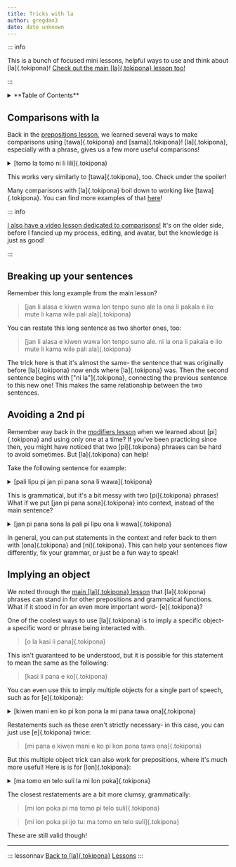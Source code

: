 ```yaml
---
title: Tricks with la
author: gregdan3
date: date unknown
---
```


::: info

This is a bunch of focused mini lessons, helpful ways to use and think about [la]{.tokipona}! [Check out the main [la]{.tokipona} lesson too!](./la.md)

:::

<details><summary>**Table of Contents**</summary>

<!-- toc -->

- [Comparisons with la](#comparisons-with-la)
- [Breaking up your sentences](#breaking-up-your-sentences)
- [Avoiding a 2nd pi](#avoiding-a-2nd-pi)
- [Implying an object](#implying-an-object)

<!-- tocstop -->

</details>

## Comparisons with la

Back in the [prepositions lesson](./preps.md), we learned several ways to make comparisons using [tawa]{.tokipona} and [sama]{.tokipona}! [la]{.tokipona}, especially with a phrase, gives us a few more useful comparisons!

<details><summary> [tomo la tomo ni li lili]{.tokipona} </summary>

This house is small compared to other houses.

In the context of buildings, this building is tiny.

To other rooms, this room is too little!

::: info

Here's a restatement that uses [tawa]{.tokipona}:

[tomo ni li lili tawa tomo **ante**]{.tokipona}

With this restatement, it helps to include the modifier [ante]{.tokipona} for clarity. That modifier can help the original too!

:::

</details>

This works very similarly to [tawa]{.tokipona}, too. Check under the spoiler!

Many comparisons with [la]{.tokipona} boil down to working like [tawa]{.tokipona}. You can find more examples of that [here](https://sona.pona.la/wiki/Comparisons)!

::: info

[I also have a video lesson dedicated to comparisons!](https://youtu.be/_li6QeNoek0)
It's on the older side, before I fancied up my process, editing, and avatar, but the knowledge is just as good!

:::

## Breaking up your sentences

Remember this long example from the main lesson?

> [jan li alasa e kiwen wawa lon tenpo suno ale la ona li pakala e ilo mute li kama wile pali ala]{.tokipona}

You can restate this long sentence as two shorter ones, too:

> [jan li alasa e kiwen wawa lon tenpo suno ale. ni la ona li pakala e ilo mute li kama wile pali ala]{.tokipona}

The trick here is that it's almost the same- the sentence that was originally before [la]{.tokipona} now ends where [la]{.tokipona} was. Then the second sentence begins with ["ni la"]{.tokipona}, connecting the previous sentence to this new one! This makes the same relationship between the two sentences.

## Avoiding a 2nd pi

Remember way back in the [modifiers lesson](./mod-pi.md) when we learned about [pi]{.tokipona} and using only one at a time? If you've been practicing since then, you might have noticed that two [pi]{.tokipona} phrases can be hard to avoid sometimes. But [la]{.tokipona} can help!

Take the following sentence for example:

<details><summary>[pali lipu pi jan pi pana sona li wawa]{.tokipona}</summary>

The work of the teacher's book is amazing!

</details>

This is grammatical, but it's a bit messy with two [pi]{.tokipona} phrases! What if we put [jan pi pana sona]{.tokipona} into context, instead of the main sentence?

<details><summary>[jan pi pana sona la pali pi lipu ona li wawa]{.tokipona}</summary>

The work of the teacher's book is amazing.

In the context of the teacher, the work of their book is amazing.

</details>

In general, you can put statements in the context and refer back to them with [ona]{.tokipona} and [ni]{.tokipona}. This can help your sentences flow differently, fix your grammar, or just be a fun way to speak!

<!-- <details><summary>[jan pi pana sona li jo e lipu. lipu li jo e pali. pali lipu li wawa.]{.tokipona}</summary> -->
<!---->
<!-- The teacher has a book. The book has work. The work of the book is a lot. -->
<!---->
<!-- </details> -->
<!---->
<!-- And this cleans up the grammar! But it's still really wordy, so let's get clever: -->
<!---->
<!-- <details><summary>[jan pi pana sona li jo e lipu. pali lipu li wawa.]{.tokipona}</summary> -->
<!---->
<!-- The teacher has a book. The book's work is difficult. -->
<!---->
<!-- </details> -->
<!---->
<!-- Here, we skip introducing the idea of the [lipu]{.tokipona} having [pali]{.tokipona}, and instead just imply it. Nice! But can we do better? -->
<!---->
<!-- <details><summary>[jan pi pana sona la pali pi lipu ona li wawa]{.tokipona}</summary> -->
<!-- </details> -->

<!-- In short: You can put a phrase in [la]{.tokipona}, then refer to it later with [ona]{.tokipona} or [ni]{.tokipona}. -->

<!-- <details><summary> See the various interpretations! </summary> -->
<!---->
<!-- - The work of the teacher's book is so much! -->
<!-- - The teacher has a book. The book has work. The work of the book is a lot. -->
<!-- - The teacher's book has a lot of complex work! -->
<!---->
<!-- </details> -->

## Implying an object

We noted through the [main [la]{.tokipona} lesson](./la.md) that [la]{.tokipona} phrases can stand in for other prepositions and grammatical functions. What if it stood in for an even more important word- [e]{.tokipona}?

One of the coolest ways to use [la]{.tokipona} is to imply a specific object- a specific word or phrase being interacted with.

<!-- TODO: different than pana -->

> [o la kasi li pana]{.tokipona}

This isn't guaranteed to be understood, but it is possible for this statement to mean the same as the following:

> [kasi li pana e ko]{.tokipona}

You can even use this to imply multiple objects for a single part of speech, such as for [e]{.tokipona}:

<details><summary> [kiwen mani en ko pi kon pona la mi pana tawa ona]{.tokipona} </summary>

I gave silver and incense to them.

</details>

Restatements such as these aren't strictly necessary- in this case, you can just use [e]{.tokipona} twice:

> [mi pana e kiwen mani e ko pi kon pona tawa ona]{.tokipona}

But this multiple object trick can also work for prepositions, where it's much more useful! Here is is for [lon]{.tokipona}:

<details><summary> [ma tomo en telo suli la mi lon poka]{.tokipona} </summary>

I am near the city and the ocean!

</details>

The closest restatements are a bit more clumsy, grammatically:

> [mi lon poka pi ma tomo pi telo suli]{.tokipona}

> [mi lon poka pi ijo tu: ma tomo en telo suli]{.tokipona}

These are still valid though!

---

::: lessonnav
[Back to [la]{.tokipona}](./la.md) [Lessons](/sona)
:::
